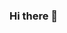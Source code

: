 ### Hi there 👋

<!--
**AlexanderCirac/AlexanderCirac** is a ✨ _special_ ✨ repository because its `README.md` (this file) appears on your GitHub profile.

Here are some ideas to get you started:
- 👋 Hi, I’m Alexander Cirac Antio
- 👀 I’m a a Indie-Game Developer, and i will houp to working in the future to programmer videogame
- 🌱 I’m currently learning and working with my own project to grow my knowledge and enjoy the games I create 
- 👯 I’m looking to collaborate on different projects that innovates the videogame industry. matter how hige difficult it is, because when it is more difficult my passion will grow
- 📫 How to reach me: Linkedin https://www.linkedin.com/in/alexander-cirac-antio/
-->
